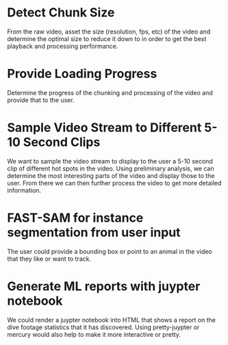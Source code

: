 # Detect Chunk Size

From the raw video, asset the size (resolution, fps, etc) of the video and
determine the optimal size to reduce it down to in order to get the best
playback and processing performance.

# Provide Loading Progress

Determine the progress of the chunking and processing of the video and provide
that to the user.

# Sample Video Stream to Different 5-10 Second Clips

We want to sample the video stream to display to the user a 5-10 second clip of
different hot spots in the video. Using preliminary analysis, we can determine
the most interesting parts of the video and display those to the user. From there
we can then further process the video to get more detailed information.

# FAST-SAM for instance segmentation from user input

The user could provide a bounding box or point to an
animal in the video that they like or want to track.

# Generate ML reports with juypter notebook

We could render a juypter notebook into HTML that shows a
report on the dive footage statistics that it has discovered.
Using pretty-juypter or mercury would also help to make it
more interactive or pretty.

